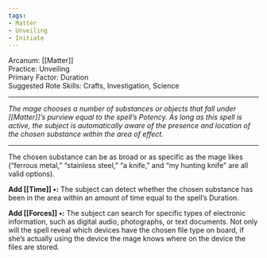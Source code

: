 ```yaml
---
tags:
- Matter
- Unveiling
- Initiate
---
```


Arcanum: [[Matter]]\
Practice: Unveiling\
Primary Factor: Duration\
Suggested Rote Skills: Crafts, Investigation, Science

---

_The mage chooses a number of substances or objects that fall under [[Matter]]’s purview equal to the spell’s Potency. As long as this spell is active, the subject is automatically aware of the presence and location of the chosen substance within the area of effect._

---

The chosen substance can be as broad or as specific as the mage likes (“ferrous metal,” “stainless steel,” “a knife,” and “my hunting knife” are all valid options).

**Add [[Time]] •:** The subject can detect whether the chosen substance has been in the area within an amount of time equal to the spell’s Duration.

**Add [[Forces]] •:** The subject can search for specific types of electronic information, such as digital audio, photographs, or text documents. Not only will the spell reveal which devices have the chosen file type on board, if she’s actually using the device the mage knows where on the device the files are stored.